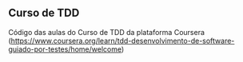## Curso de TDD

Código das aulas do Curso de TDD da plataforma Coursera (https://www.coursera.org/learn/tdd-desenvolvimento-de-software-guiado-por-testes/home/welcome)
